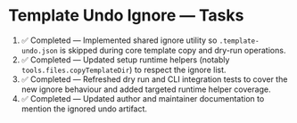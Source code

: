# Template Undo Ignore — Tasks

1. ✅ Completed — Implemented shared ignore utility so `.template-undo.json` is skipped during core template copy and dry-run operations.
2. ✅ Completed — Updated setup runtime helpers (notably `tools.files.copyTemplateDir`) to respect the ignore list.
3. ✅ Completed — Refreshed dry run and CLI integration tests to cover the new ignore behaviour and added targeted runtime helper coverage.
4. ✅ Completed — Updated author and maintainer documentation to mention the ignored undo artifact.
